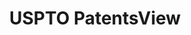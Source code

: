 ---
bigquery: https://console.cloud.google.com/bigquery?p=patents-public-data&d=patentsview&page=dataset
citation: Attribution should be given to PatentsView for use, distribution, or derivative
  works.
code: https://github.com/CSSIP-AIR/PatentsView-Code-Snippets/
contributors: USPTO
cost: None
description: 'PatentsView includes US patent data including raw data (summaries, applications,
  pregrant applications), disambugations of inventors and assignees, and inventor
  gender estimates.  Also foreign priority data, # of figures and sheets, and government
  interest statements.'
documentation: https://patentsview.org/query/builder-faqs
last_edit: 04/10/2022, 17:42:48
location: https://patentsview.org/
maintained_by: USPTO
record_creation_timestamp: 12/2/2020 17:20:46
schema_fields:
- disamb_inventor_id_20190820
- latlong
- term_grant
- lapse_of_patent
- num_figures
- level_one
- rawinventor_id
- group
- rawassignee_id
- rawlocation_id
- county_fips
- location_id
- number
- symbol_position
- variety
- section_id
- county
- disamb_inventor_id_20181127
- f371_date
- latin_name
- latitude
- name_first
- organization_id
- state
- abstract
- category_id
- doc_type
- action_date
- uuid
- disamb_inventor_id_20170307
- group_id
- section
- city
- disamb_inventor_id_20171226
- disamb_assignee_id_20191008
- disamb_assignee_id_20190312
- id
- male_flag
- status
- disamb_assignee_id_20200331
- rel_id
- doctype
- gi_statement
- ipc_version_indicator
- subclass
- contract_award_number
- num_claims
- disamb_assignee_id_20200630
- disamb_inventor_id_20191008
- kind
- relkind
- _371_date
- classification_status
- name_last
- _102_date
- disamb_assignee_id_20190820
- inventor_id
- field_title
- rule_47
- num
- level_two
- subclass_id
- classification_level
- disamb_inventor_id_20200331
- length
- series_code
- patent_id
- role
- country_transformed
- dependent
- disamb_assignee_id_20200929
- disamb_inventor_id_20180528
- country
- date
- withdrawn
- term_extension
- citation_id
- filename
- disamb_inventor_id_20200630
- type
- name
- disamb_inventor_id_20171003
- term_disclaimer
- longitude
- disamb_inventor_id_20200929
- attribution_status
- male
- main_group
- disamb_inventor_id_20170808
- classification_value
- publication_number
- fname
- disamb_inventor_id_20201229
- f102_date
- lname
- level_three
- category
- state_fips
- deceased
- sector_title
- disamb_inventor_id_20190312
- subgroup
- title
- disamb_assignee_id_20191231
- mainclass_id
- subgroup_id
- organization
- applicant_type
- assignee_id
- classification_data_source
- num_sheets
- lawyer_id
- application_id
- exemplary
- text
- field_id
- ipc_class
- sequence
- disamb_assignee_id_20181127
- disclaimer_date
- subsection_id
- designation
- reldocno
- disamb_inventor_id_20191231
- subcategory_id
shortname: patentsview
tags:
- disambiguation
- United States
- gender
terms_of_use: Creative Commons Attribution 4.0 International License.
timeframe: 1963-1999
title: USPTO PatentsView
uuid: cf1780b1-e265-4e49-8d1d-83b9cfe0fd9a
---